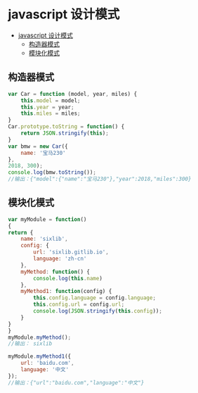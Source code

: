 # javascript 设计模式

<!-- @import "[TOC]" {cmd="toc" depthFrom=1 depthTo=6 orderedList=false} -->

<!-- code_chunk_output -->

* [javascript 设计模式](#javascript-设计模式)
	* [构造器模式](#构造器模式)
	* [模块化模式](#模块化模式)

<!-- /code_chunk_output -->

## 构造器模式

``` javascript
var Car = function (model, year, miles) {
    this.model = model;
    this.year = year;
    this.miles = miles;
}
Car.prototype.toString = function() {
    return JSON.stringify(this);
}
var bmw = new Car({
    name: '宝马230'
},
2018, 300);
console.log(bmw.toString());
//输出：{"model":{"name":"宝马230"},"year":2018,"miles":300}
```

## 模块化模式

``` javascript
var myModule = function()
{
return {
    name: 'sixlib',
    config: {
        url: 'sixlib.gitlib.io',
        language: 'zh-cn'
    },
    myMethod: function() {
        console.log(this.name)
    },
    myMethod1: function(config) {
        this.config.language = config.language;
        this.config.url = config.url;
        console.log(JSON.stringify(this.config));
    }
}
}
myModule.myMethod();
//输出： sixlib

myModule.myMethod1({
    url: 'baidu.com',
    language: '中文'
});
//输出：{"url":"baidu.com","language":"中文"}
```